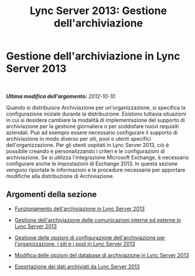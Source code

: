 ﻿---
title: "Lync Server 2013: Gestione dell'archiviazione"
TOCTitle: Gestione dell'archiviazione in Lync Server 2013
ms:assetid: 48c6cc8c-c2c1-4534-9a8a-fd5eb738076a
ms:mtpsurl: https://technet.microsoft.com/it-it/library/Gg520990(v=OCS.15)
ms:contentKeyID: 49300411
ms.date: 08/24/2015
mtps_version: v=OCS.15
ms.translationtype: HT
---

# Gestione dell'archiviazione in Lync Server 2013

 

_**Ultima modifica dell'argomento:** 2012-10-10_

Quando si distribuisce Archiviazione per un'organizzazione, si specifica la configurazione iniziale durante la distribuzione. Esistono tuttavia situazioni in cui si desidera cambiare la modalità di implementazione del supporto di archiviazione per la gestione giornaliera o per soddisfare nuovi requisiti aziendali. Può ad esempio essere necessario configurare il supporto di archiviazione in modo diverso per siti, pool o utenti specifici dell'organizzazione. Per gli utenti ospitati in Lync Server 2013, ciò è possibile creando e personalizzando i criteri e le configurazioni di archiviazione. Se si utilizza l'integrazione Microsoft Exchange, è necessario configurare anche le impostazioni di Exchange 2013. In questa sezione vengono riportate le informazioni e le procedure necessarie per apportare modifiche alla distribuzione di Archiviazione.

## Argomenti della sezione

  - [Funzionamento dell'archiviazione in Lync Server 2013](lync-server-2013-how-archiving-works.md)

  - [Gestione dell'archiviazione delle comunicazioni interne ed esterne in Lync Server 2013](lync-server-2013-managing-the-archiving-of-internal-and-external-communications.md)

  - [Gestione delle opzioni di configurazione dell'archiviazione per l'organizzazione, i siti e i pool in Lync Server 2013](lync-server-2013-managing-archiving-configuration-options-for-your-organization-sites-and-pools.md)

  - [Modifica delle opzioni del database di archiviazione in Lync Server 2013](lync-server-2013-changing-archiving-database-options.md)

  - [Esportazione dei dati archiviati da Lync Server 2013](lync-server-2013-exporting-archived-data.md)

